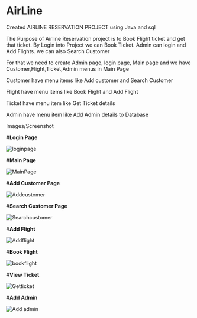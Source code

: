 # AirLine
Created AIRLINE RESERVATION PROJECT using Java and sql

The Purpose of Airline Reservation project is to Book Flight ticket and get that ticket.
By Login into Project we can Book Ticket.
Admin can login and Add Flights.
we can also Search Customer

For that we need to create Admin page, login page, Main page and we have Customer,Flight,Ticket,Admin menus in Main Page

Customer have menu items like Add customer and Search Customer

Flight have menu items like Book Flight and Add Flight

Ticket have menu item like Get Ticket details

Admin  have menu item like Add Admin details to Database

Images/Screenshot

#**Login Page**

![loginpage](https://github.com/Teju830/AirLine/assets/71114214/38815638-0f63-414c-be56-c10c6931e78e)

#**Main Page**

![MainPage](https://github.com/Teju830/AirLine/assets/71114214/f84655ab-83a1-4c38-a663-2549afed300c) 

#**Add Customer Page**

![Addcustomer](https://github.com/Teju830/AirLine/assets/71114214/39bd0527-95e4-49ff-a922-bd9e9ca4b542)

#**Search Customer Page**

![Searchcustomer](https://github.com/Teju830/AirLine/assets/71114214/3f9459ef-98a4-4e74-9fae-d774b44cfa08)

#**Add Flight**

![Addflight](https://github.com/Teju830/AirLine/assets/71114214/6125e65a-3445-4ed0-9052-a8ce7f538fa6)

#**Book Flight**


![bookflight](https://github.com/Teju830/AirLine/assets/71114214/90082fe2-c148-4e5f-91a0-b5ecdee7dc5c)

#**View Ticket**

![Getticket](https://github.com/Teju830/AirLine/assets/71114214/d53308bc-9fcd-4d26-be5c-fa1b05ba3c21)

#**Add Admin**


![Add admin](https://github.com/Teju830/AirLine/assets/71114214/cd9f19a4-9105-4d7e-82e2-0c7c052a95e7)







